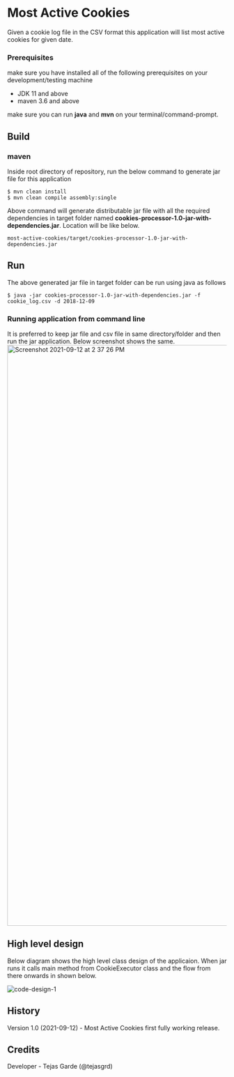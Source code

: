 # Most Active Cookies
Given a cookie log file in the CSV format this application will list most active cookies for given date.
### Prerequisites
make sure you have installed all of the following prerequisites on your development/testing machine
- JDK 11 and above
- maven 3.6 and above

make sure you can run **java** and **mvn** on your terminal/command-prompt.

## Build
### maven
Inside root directory of repository, run the below command to generate jar file for this application
``` 
$ mvn clean install
$ mvn clean compile assembly:single
```
Above command will generate distributable jar file with all the required dependencies in target folder named **cookies-processor-1.0-jar-with-dependencies.jar**.
Location will be like below.
```
most-active-cookies/target/cookies-processor-1.0-jar-with-dependencies.jar
```

## Run
The above generated jar file in target folder can be run using java as follows
```
$ java -jar cookies-processor-1.0-jar-with-dependencies.jar -f cookie_log.csv -d 2018-12-09
```

### Running application from command line 
It is preferred to keep jar file and csv file in same directory/folder and then run the jar application.
Below screenshot shows the same.
<img width="1334" alt="Screenshot 2021-09-12 at 2 37 26 PM" src="https://user-images.githubusercontent.com/50840332/132982016-089557f9-09f9-443a-87b7-e8dea1561a50.png">

## High level design
Below diagram shows the high level class design of the applicaion. When jar runs it calls main method from CookieExecutor class and the flow from there onwards in shown below.

![code-design-1](https://user-images.githubusercontent.com/50840332/132972117-4b756087-bdd0-4447-a084-e823ccbc9057.png)

## History

Version 1.0 (2021-09-12) - Most Active Cookies first fully working release.

## Credits

Developer - Tejas Garde (@tejasgrd)